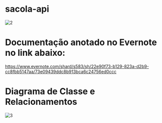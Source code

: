 # sacola-api

![2](https://user-images.githubusercontent.com/49735129/200041019-33267116-dfb2-49f9-9ba8-dcdb8dbd25a8.PNG)


# Documentação anotado no Evernote no link abaixo:

https://www.evernote.com/shard/s583/sh/22e90f73-b129-823a-d2b9-cc8fbb5147aa/73e09439ddc8b913bca6c24756ed0ccc


# Diagrama de Classe e Relacionamentos
![3](https://user-images.githubusercontent.com/49735129/200041683-151cd00a-d0b8-4a3c-bd96-cc2e268f84a8.PNG)


